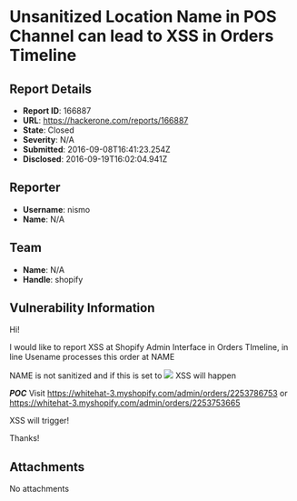 # Unsanitized Location Name in POS Channel can lead to XSS in Orders Timeline

## Report Details
- **Report ID**: 166887
- **URL**: https://hackerone.com/reports/166887
- **State**: Closed
- **Severity**: N/A
- **Submitted**: 2016-09-08T16:41:23.254Z
- **Disclosed**: 2016-09-19T16:02:04.941Z

## Reporter
- **Username**: nismo
- **Name**: N/A

## Team
- **Name**: N/A
- **Handle**: shopify

## Vulnerability Information
Hi!

I would like to report XSS at Shopify Admin Interface in Orders TImeline, in line Usename processes this order at NAME

NAME is not sanitized and if this is set to <img src=x onerror=prompt(1)> XSS will happen

***POC***
Visit
https://whitehat-3.myshopify.com/admin/orders/2253786753
or
https://whitehat-3.myshopify.com/admin/orders/2253753665

XSS will trigger!

Thanks!


## Attachments
No attachments
